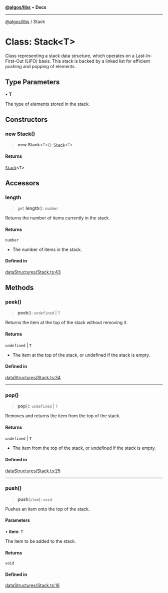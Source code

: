 [**@algos/libs**](../README.md) • **Docs**

***

[@algos/libs](../globals.md) / Stack

# Class: Stack\<T\>

Class representing a stack data structure, which operates on a Last-In-First-Out (LIFO) basis.
This stack is backed by a linked list for efficient pushing and popping of elements.

## Type Parameters

• **T**

The type of elements stored in the stack.

## Constructors

### new Stack()

> **new Stack**\<`T`\>(): [`Stack`](Stack.md)\<`T`\>

#### Returns

[`Stack`](Stack.md)\<`T`\>

## Accessors

### length

> `get` **length**(): `number`

Returns the number of items currently in the stack.

#### Returns

`number`

- The number of items in the stack.

#### Defined in

[dataStructures/Stack.ts:43](https://bitbucket.org/vladbasin/algos/src/5a7ff036d2baf511556b0e58f1b60a1888b2ff2f/libs/algos/src/lib/dataStructures/Stack.ts#lines-43)

## Methods

### peek()

> **peek**(): `undefined` \| `T`

Returns the item at the top of the stack without removing it.

#### Returns

`undefined` \| `T`

- The item at the top of the stack, or undefined if the stack is empty.

#### Defined in

[dataStructures/Stack.ts:34](https://bitbucket.org/vladbasin/algos/src/5a7ff036d2baf511556b0e58f1b60a1888b2ff2f/libs/algos/src/lib/dataStructures/Stack.ts#lines-34)

***

### pop()

> **pop**(): `undefined` \| `T`

Removes and returns the item from the top of the stack.

#### Returns

`undefined` \| `T`

- The item from the top of the stack, or undefined if the stack is empty.

#### Defined in

[dataStructures/Stack.ts:25](https://bitbucket.org/vladbasin/algos/src/5a7ff036d2baf511556b0e58f1b60a1888b2ff2f/libs/algos/src/lib/dataStructures/Stack.ts#lines-25)

***

### push()

> **push**(`item`): `void`

Pushes an item onto the top of the stack.

#### Parameters

• **item**: `T`

The item to be added to the stack.

#### Returns

`void`

#### Defined in

[dataStructures/Stack.ts:16](https://bitbucket.org/vladbasin/algos/src/5a7ff036d2baf511556b0e58f1b60a1888b2ff2f/libs/algos/src/lib/dataStructures/Stack.ts#lines-16)
